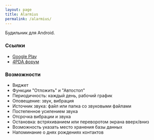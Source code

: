 ```yaml
---
layout: page
title: Alarmius
permalink: /alarmius/
---
```


Будильник для Android.

### Ссылки
* <a href="https://play.google.com/store/apps/details?id=com.gmail.sikambr.alarmius">Google Play</a>
* <a href="http://4pda.ru/forum/index.php?showtopic=610308">4PDA форум</a>

### Возможности
* Виджет
* Функции "Отложить" и "Автостоп"
* Периодичность: каждый день, рабочий график
* Оповещение: звук, вибрация
* Источник звука: файл или папка со звуковыми файлами
* Постепенное усилением звука
* Отсрочка вибрации и звука
* Остановка: встряхиванием или переворотом экрана вверх/вниз
* Возможность указать место хранения базы данных
* Напоминание о днях рождениях контактов
